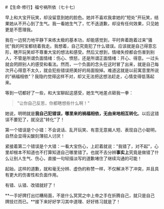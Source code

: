 #【生命⋅修行】福兮祸所依（七十七）

早上和大宝开玩笑，却没留意到她的脸色。她并不喜欢我拿她的"短处"开玩笑，结果她从不开心到了生气。我一看她生气了，忙不迭道歉，却没有任何效果，只见她更是不愿理我。

我在一边努力地平静下来练太极的基本功，却能感觉到，平时奔着跑着过来"骚扰"我的阿宝都绕着我走。我想着，自己究竟犯了什么错误。应该就是自己得意忘形，瞎开玩笑却不尊重大宝的想法和感受。然后又想到，情绪失控都会伤害到别人，不管是所谓负面情绪：伤心、愤怒，还是所谓正面情绪：开心、得意。一过头就会罔顾别人的感受和看法。然而，一个负面的念头在这时冒了出来，就是自己每次开心得意不太久，就会犯些错误把美好的局面毁掉。难道这就是以前寓意里所说的"祸福相依"？我隐约觉得这样不对，却又无法把这想法赶走，心情变得低落起来。

等到一切都好了一些，和大宝聊起这感受，她生气地差点砸我一拳：

> "让你自己反思，你都瞎想些什么啊！"

她说，明明就是**我自己犯错误，哪里来的祸福相依，无由来地相互转化**。以后这错误不要犯了，就没这"转化"了！

第一个错误是个小错：不会说话、乱开玩笑、有意无意揭人短、表现自己小聪明，自然会显得尖酸刻薄招人讨厌！

紧接着第二个错误是个大错：一看大宝伤心，上赶着就说："我错了，对不起"，心里却根本不知道也不打算知道自己哪里错了。也就不去分辨**事实上**究竟是做错了什么让别人生气、伤心，直接一句轻描淡写的道歉堵住了继续沟通的可能！

起始，这样的道歉，就和毫无分辨、虚伪的称赞一样，不仅解决不了冲突，并且具有更大的伤害性和负面作用。

有错、认错、改错就好了！

**一手好牌打出烂糟局面，不是什么冥冥之中上帝之手在折腾自己，就只是自己牌技烂而已。**接下来好好学习其中道理、好好练习就是了！